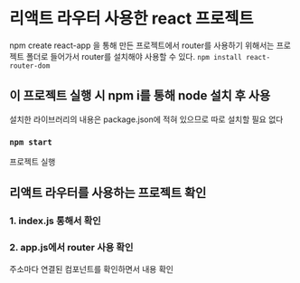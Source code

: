 # 리액트 라우터 사용한 react 프로젝트
npm create react-app 을 통해 만든 프로젝트에서 router를 사용하기 위해서는
프로젝트 폴더로 들어가서 router를 설치해야 사용할 수 있다.
`npm install react-router-dom`

## 이 프로젝트 실행 시 npm i를 통해 node 설치 후 사용
설치한 라이브러리의 내용은 package.json에 적혀 있으므로 따로 설치할 필요 없다

### `npm start`
프로젝트 실행

## 리액트 라우터를 사용하는 프로젝트 확인

### 1. index.js 통해서 <BrowserRouter> 확인
### 2. app.js에서 router 사용 확인
주소마다 연결된 컴포넌트를 확인하면서 내용 확인